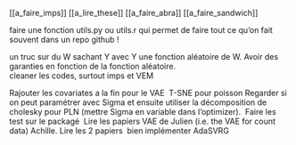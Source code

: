 [[a_faire_imps]]
[[a_lire_these]]
[[a_faire_abra]]
[[a_faire_sandwich]]

faire une fonction utils.py ou utils.r qui permet de faire tout ce qu’on fait souvent dans un repo github ! 

un truc sur du W sachant Y avec Y une fonction aléatoire de W. Avoir des garanties en fonction de la fonction aléatoire.  
cleaner les codes, surtout imps et VEM 

Rajouter les covariates a la fin pour le VAE 
T-SNE pour poisson
Regarder si on peut paramétrer avec Sigma et ensuite utiliser la décomposition de cholesky pour PLN (mettre Sigma en variable dans l’optimizer). 
Faire les test sur le packagé 
Lire les papiers VAE de Julien (i.e. the VAE for count data)
Achille. Lire les 2 papiers 
bien implémenter AdaSVRG


